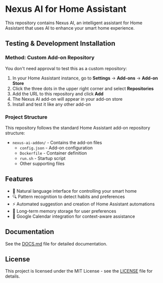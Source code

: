 # Nexus AI for Home Assistant

This repository contains Nexus AI, an intelligent assistant for Home Assistant that uses AI to enhance your smart home experience.

## Testing & Development Installation

### Method: Custom Add-on Repository

You don't need approval to test this as a custom repository:

1. In your Home Assistant instance, go to **Settings** → **Add-ons** → **Add-on Store**
2. Click the three dots in the upper right corner and select **Repositories**
3. Add the URL to this repository and click **Add**
4. The Nexus AI add-on will appear in your add-on store
5. Install and test it like any other add-on

### Project Structure

This repository follows the standard Home Assistant add-on repository structure:

- `nexus-ai-addon/` - Contains the add-on files
  - `config.json` - Add-on configuration
  - `Dockerfile` - Container definition
  - `run.sh` - Startup script
  - Other supporting files

## Features

- 🤖 Natural language interface for controlling your smart home
- 🔍 Pattern recognition to detect habits and preferences
- ⚡ Automated suggestion and creation of Home Assistant automations
- 🧠 Long-term memory storage for user preferences
- 📅 Google Calendar integration for context-aware assistance

## Documentation

See the [DOCS.md](nexus-ai-addon/DOCS.md) file for detailed documentation.

## License

This project is licensed under the MIT License - see the [LICENSE](nexus-ai-addon/LICENSE) file for details.
